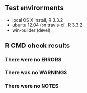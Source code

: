 ## Test environments
* local OS X install, R 3.3.2
* ubuntu 12.04 (on travis-ci), R 3.3.2
* win-builder (devel)

## R CMD check results

### There were no ERRORS

### There was no WARNINGS

### There were no NOTES
